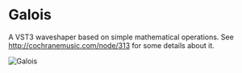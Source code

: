 # Galois
A VST3 waveshaper based on simple mathematical operations. See http://cochranemusic.com/node/313 for some details about it.

![Galois](https://user-images.githubusercontent.com/5106495/211017826-8ebe6919-3093-4c6c-a1dd-6d35d1979fa7.png)
